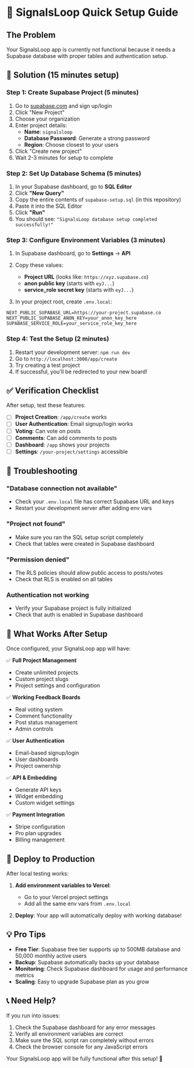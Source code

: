 # 🚀 SignalsLoop Quick Setup Guide

## The Problem
Your SignalsLoop app is currently not functional because it needs a Supabase database with proper tables and authentication setup.

## 🎯 Solution (15 minutes setup)

### Step 1: Create Supabase Project (5 minutes)
1. Go to [supabase.com](https://supabase.com) and sign up/login
2. Click "New Project"
3. Choose your organization
4. Enter project details:
   - **Name**: `signalsloop`
   - **Database Password**: Generate a strong password
   - **Region**: Choose closest to your users
5. Click "Create new project"
6. Wait 2-3 minutes for setup to complete

### Step 2: Set Up Database Schema (5 minutes)
1. In your Supabase dashboard, go to **SQL Editor**
2. Click **"New Query"**
3. Copy the entire contents of `supabase-setup.sql` (in this repository)
4. Paste it into the SQL Editor
5. Click **"Run"** 
6. You should see: `"SignalsLoop database setup completed successfully!"`

### Step 3: Configure Environment Variables (3 minutes)
1. In Supabase dashboard, go to **Settings** → **API**
2. Copy these values:
   - **Project URL** (looks like: `https://xyz.supabase.co`)
   - **anon public key** (starts with `eyJ...`)
   - **service_role secret key** (starts with `eyJ...`)

3. In your project root, create `.env.local`:
```env
NEXT_PUBLIC_SUPABASE_URL=https://your-project.supabase.co
NEXT_PUBLIC_SUPABASE_ANON_KEY=your_anon_key_here
SUPABASE_SERVICE_ROLE=your_service_role_key_here
```

### Step 4: Test the Setup (2 minutes)
1. Restart your development server: `npm run dev`
2. Go to `http://localhost:3000/app/create`
3. Try creating a test project
4. If successful, you'll be redirected to your new board!

## ✅ Verification Checklist

After setup, test these features:

- [ ] **Project Creation**: `/app/create` works
- [ ] **User Authentication**: Email signup/login works  
- [ ] **Voting**: Can vote on posts
- [ ] **Comments**: Can add comments to posts
- [ ] **Dashboard**: `/app` shows your projects
- [ ] **Settings**: `/your-project/settings` accessible

## 🐛 Troubleshooting

### "Database connection not available"
- Check your `.env.local` file has correct Supabase URL and keys
- Restart your development server after adding env vars

### "Project not found" 
- Make sure you ran the SQL setup script completely
- Check that tables were created in Supabase dashboard

### "Permission denied"
- The RLS policies should allow public access to posts/votes
- Check that RLS is enabled on all tables

### Authentication not working
- Verify your Supabase project is fully initialized
- Check that auth is enabled in Supabase dashboard

## 🎉 What Works After Setup

Once configured, your SignalsLoop app will have:

✅ **Full Project Management**
- Create unlimited projects
- Custom project slugs
- Project settings and configuration

✅ **Working Feedback Boards**
- Real voting system
- Comment functionality  
- Post status management
- Admin controls

✅ **User Authentication**
- Email-based signup/login
- User dashboards
- Project ownership

✅ **API & Embedding**
- Generate API keys
- Widget embedding
- Custom widget settings

✅ **Payment Integration**
- Stripe configuration
- Pro plan upgrades
- Billing management

## 🚀 Deploy to Production

After local testing works:

1. **Add environment variables to Vercel**:
   - Go to your Vercel project settings
   - Add all the same env vars from `.env.local`

2. **Deploy**: Your app will automatically deploy with working database!

## 💡 Pro Tips

- **Free Tier**: Supabase free tier supports up to 500MB database and 50,000 monthly active users
- **Backup**: Supabase automatically backs up your database
- **Monitoring**: Check Supabase dashboard for usage and performance metrics
- **Scaling**: Easy to upgrade Supabase plan as you grow

## 📞 Need Help?

If you run into issues:
1. Check the Supabase dashboard for any error messages
2. Verify all environment variables are correct
3. Make sure the SQL script ran completely without errors
4. Check the browser console for any JavaScript errors

Your SignalsLoop app will be fully functional after this setup! 🎉
